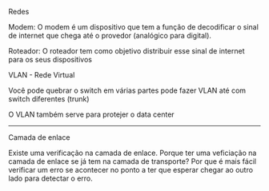 <!-- FALTA: 
saber usar um proxy 
SSH
proxy para fazer mapeamento e sobre escrição de mapeamento de requisição
WEBSOCKET E POOLIng
rest api
-->
Redes

Modem: O modem é um dispositivo que tem a função de decodificar o sinal de internet que chega até o provedor (analógico para digital). 

Roteador: O roteador tem como objetivo distribuir esse sinal de internet para os seus dispositivos


VLAN - Rede Virtual

Você pode quebrar o switch em várias partes pode fazer VLAN até com switch diferentes (trunk)

O VLAN também serve para protejer o data center

-----------

Camada de enlace

Existe uma verificação na camada de enlace. 
Porque ter uma veficiação na camada de enlace se já tem na camada de transporte? 
Por que é mais fácil verificar um erro se acontecer no ponto a ter que esperar chegar ao outro lado para detectar o erro.
